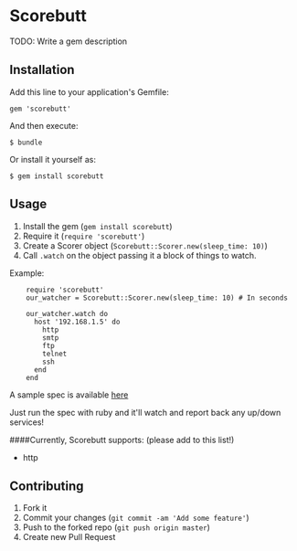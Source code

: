 # Scorebutt

TODO: Write a gem description

## Installation

Add this line to your application's Gemfile:

    gem 'scorebutt'

And then execute:

    $ bundle

Or install it yourself as:

    $ gem install scorebutt

## Usage

1. Install the gem (`gem install scorebutt`)
2. Require it (`require 'scorebutt'`)
3. Create a Scorer object (`Scorebutt::Scorer.new(sleep_time: 10)`)
4. Call `.watch` on the object passing it a block of things to watch.

Example:

		require 'scorebutt'
		our_watcher = Scorebutt::Scorer.new(sleep_time: 10) # In seconds
		
		our_watcher.watch do
		  host '192.168.1.5' do
		    http
		    smtp
		    ftp
		    telnet
		    ssh
		  end
		end
		
A sample spec is available [here](https://github.com/tesc-ccdc/scorebutt/blob/master/sample_spec.rb)

Just run the spec with ruby and it'll watch and report back any up/down services!

####Currently, Scorebutt supports: (please add to this list!)
- http


## Contributing

1. Fork it
2. Commit your changes (`git commit -am 'Add some feature'`)
3. Push to the forked repo (`git push origin master`)
4. Create new Pull Request

